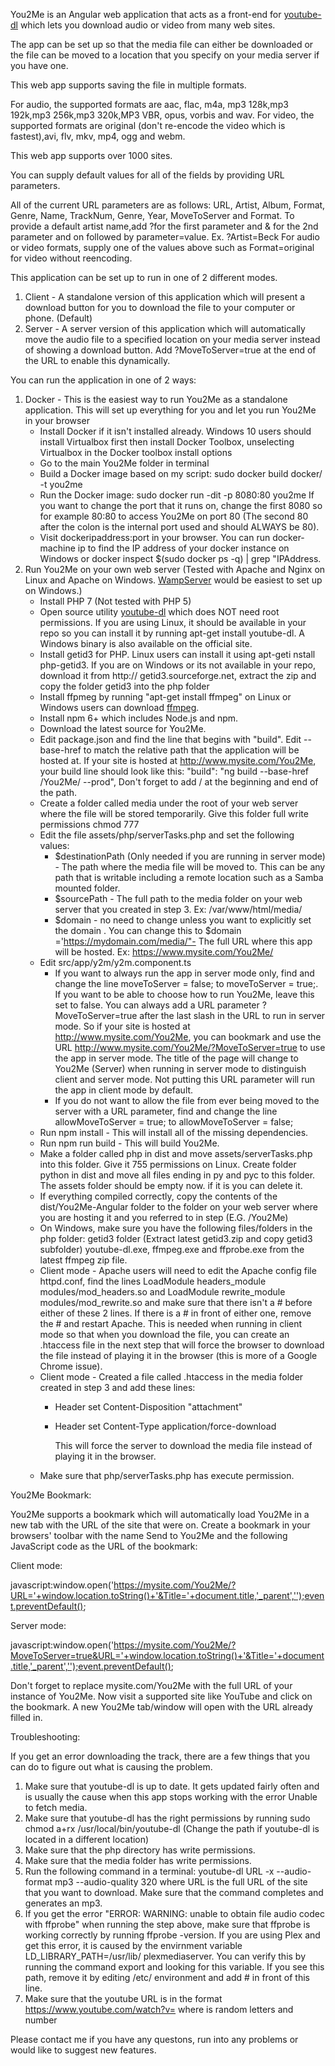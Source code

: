 You2Me is an Angular web application that acts as a front-end for [youtube-dl](https://rg3.github.io/youtube-dl/) which lets you download audio or video from many web sites. 

The app can be set up so that the media file can either be downloaded or the file can be moved to a location that you specify on your media server if you have one. 

This web app supports saving the file in multiple formats.

For audio, the supported formats are aac, flac, m4a, mp3 128k,mp3 192k,mp3 256k,mp3 320k,MP3 VBR, opus, vorbis and wav.
For video, the supported formats are original (don't re-encode the video which is fastest),avi, flv, mkv, mp4, ogg and webm.

This web app supports over 1000 sites.

You can supply default values for all of the fields by providing URL parameters.

All of the current URL parameters are as follows: URL, Artist, Album, Format, Genre, Name, TrackNum, Genre, Year, MoveToServer and Format. To provide a default artist name,add ?for the first parameter and & for the 2nd parameter and on followed by parameter=value. Ex. ?Artist=Beck  For audio or video formats, supply one of the values above such as Format=original for video without reencoding.

This application can be set up to run in one of 2 different modes. 

1. Client - A standalone version of this application which will present a download button for you to download the file to your computer or phone. (Default)
2. Server - A server version of this application which will automatically move the audio file to a specified location on your media server instead of showing a download button.             Add ?MoveToServer=true at the end of the URL to enable this dynamically.

You can run the application in one of 2 ways:

1. Docker - This is the easiest way to run You2Me as a standalone application. This will set up everything for you and let you run You2Me in your browser   
   - Install Docker if it isn't installed already. Windows 10 users should install Virtualbox first then install Docker Toolbox, unselecting Virtualbox in the Docker toolbox install options
   - Go to the main You2Me folder in terminal
   - Build a Docker image based on my script: sudo docker build docker/ -t you2me
   - Run the Docker image: sudo docker run -dit -p 8080:80 you2me If you want to change the port that it runs on, change the first 8080 so for example 80:80 to access You2Me on port 80 (The second 80 after the colon is the internal port used and should ALWAYS be 80).
   - Visit dockeripaddress:port in your browser. You can run docker-machine ip to find the IP address of your docker instance on Windows or docker inspect $(sudo docker ps -q) | grep \"IPAddress.
2. Run You2Me on your own web server (Tested with Apache and Nginx on Linux and Apache on Windows. [WampServer](http://www.wampserver.com) would be easiest to set up on Windows.)
   - Install  PHP 7 (Not tested with PHP 5) 
   - Open source utility [youtube-dl](https://rg3.github.io/youtube-dl/) which does NOT need root permissions. If you are using Linux, it should be available in your repo so you can install it by running apt-get install youtube-dl. A Windows binary is also available on the official site.
   - Install getid3 for PHP. Linux users can install it using apt-geti nstall php-getid3. If you are on Windows or its not available in your repo, download it from http://    getid3.sourceforge.net, extract the zip and copy the folder getid3 into the php folder
   - Install ffpmeg by running "apt-get install ffmpeg" on Linux or Windows users can download [ffmpeg](https://ffmpeg.org/).
   - Install npm 6+ which includes Node.js and npm.
   - Download the latest source for You2Me.
   - Edit package.json and find the line that begins with "build". Edit --base-href to match the relative path that the application will be hosted at. If your site is hosted at http://www.mysite.com/You2Me, your build line should look like this: "build": "ng build --base-href /You2Me/ --prod", Don't forget to add / at the beginning and end of the path.
   - Create a folder called media under the root of your web server where the file will be stored temporarily. Give this folder full write permissions chmod 777
   - Edit the file assets/php/serverTasks.php and set the following values: 
     - $destinationPath (Only needed if you are running in server mode) - The path where the media file will be moved to. This can be any path that is writable including a remote location such as a Samba mounted folder.
     - $sourcePath - The full path to the media folder on your web server that you created in step 3. Ex: /var/www/html/media/
     - $domain - no need to change unless you want to explicitly set the domain . You can change this to $domain ='https://mydomain.com/media/"- The full URL where this app      will be hosted. Ex: https://www.mysite.com/You2Me/
   - Edit src/app/y2m/y2m.component.ts 
     - If you want to always run the app in server mode only, find and change the line moveToServer = false; to moveToServer = true;. If you want to be able to choose how to run You2Me, leave this set to false. You can always add a URL parameter ?MoveToServer=true after the last slash in the URL to run in server mode. So if your site is hosted at http://www.mysite.com/You2Me, you can bookmark and use the URL http://www.mysite.com/You2Me/?MoveToServer=true to use the app in server mode. The title of the page will change to You2Me (Server) when running in server mode to distinguish client and server mode. Not putting this URL parameter will run the app in client mode by default.
     - If you do not want to allow the file from ever being moved to the server with a URL parameter, find and change the line allowMoveToServer = true; to allowMoveToServer = false;
   - Run npm install - This will install all of the missing dependencies.
   - Run npm run build - This will build You2Me.
   - Make a folder called php in dist and move assets/serverTasks.php into this folder. Give it 755 permissions on Linux. Create folder python in dist and move all files ending in py and pyc to this folder. The assets folder should be empty now. if it is you can delete it.   
   - If everything compiled correctly, copy the contents of the dist/You2Me-Angular folder to the folder on your web server where you are hosting it and you referred to in step (E.G. /You2Me)
   - On Windows, make sure you have the following files/folders in the php folder: getid3 folder (Extract latest getid3.zip and copy getid3 subfolder) youtube-dl.exe, ffmpeg.exe and ffprobe.exe from the latest ffmpeg zip file.
   - Client mode - Apache users will need to edit the Apache config file httpd.conf, find the lines LoadModule headers_module modules/mod_headers.so and LoadModule rewrite_module modules/mod_rewrite.so and make sure that there isn't a # before either of these 2 lines. If there is a # in front of either one, remove the # and restart Apache. This is needed when running in client mode so that when you download the file, you can create an .htaccess file in the next step that will force the browser to download the file instead of playing it in the browser (this is more of a Google Chrome issue).
   - Client mode - Created a file called .htaccess in the media folder created in step 3 and add these lines:
     - Header set Content-Disposition "attachment"
     - Header set Content-Type application/force-download

       This will force the server to download the media file instead of playing it in the browser.
   - Make sure that php/serverTasks.php has execute permission.

You2Me Bookmark:

You2Me supports a bookmark which will automatically load You2Me in a new tab with the URL of the site that were on. Create a bookmark in your browsers' toolbar with the name Send to You2Me and the following JavaScript code as the URL of the bookmark:

Client mode:

javascript:window.open('https://mysite.com/You2Me/?URL='+window.location.toString()+'&Title='+document.title,'_parent','');event.preventDefault();

Server mode:

javascript:window.open('https://mysite.com/You2Me/?MoveToServer=true&URL='+window.location.toString()+'&Title='+document.title,'_parent','');event.preventDefault();

Don't forget to replace mysite.com/You2Me with the full URL of your instance of You2Me. Now visit a supported site like YouTube and click on the bookmark. A new You2Me tab/window will open with the URL already filled in. 

Troubleshooting: 

If you get an error downloading the track, there are a few things that you can do to figure out what is causing the problem.

1. Make sure that youtube-dl is up to date. It gets updated fairly often and is usually the cause when this app stops working with the error Unable to      fetch media.
2. Make sure that youtube-dl has the right permissions by running sudo chmod a+rx /usr/local/bin/youtube-dl (Change the path if youtube-dl is located in    a different location)
3. Make sure that the php directory has write permissions.
4. Make sure that the media folder has write permissions. 
5. Run the following command in a terminal: youtube-dl URL -x --audio-format mp3 --audio-quality 320 where URL is the full URL of the site that you want    to download. Make sure that the command completes and generates an mp3.
6. If you get the error "ERROR: WARNING: unable to obtain file audio codec with ffprobe" when running the step above, make sure that ffprobe is working     correctly by running ffprobe -version. If you are using Plex and get this error, it is caused by the envirnment variable LD_LIBRARY_PATH=/usr/lib/       plexmediaserver. You can verify this by running the command export and looking for this variable. If you see this path, remove it by editing /etc/       environment and add # in front of this line.
7. Make sure that the youtube URL is in the format https://www.youtube.com/watch?v=<YOUTUBEID> where <YOUTUBEID> is random letters and number

Please contact me if you have any questons, run into any problems or would like to suggest new features. 